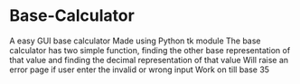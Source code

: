 # Base-Calculator
A easy GUI base calculator 
Made using Python tk module
The base calculator has two simple function, finding the other base representation of that value and finding the decimal representation
of that value
Will raise an error page if user enter the invalid or wrong input
Work on till base 35
